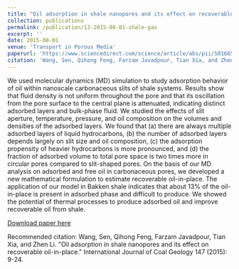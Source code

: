 ```yaml
---
title: "Oil adsorption in shale nanopores and its effect on recoverable oil-in-place"
collection: publications
permalink: /publication/13-2015-08-01-shale-gas
excerpt: ''
date: 2015-08-01
venue: 'Transport in Porous Media'
paperurl: 'https://www.sciencedirect.com/science/article/abs/pii/S0166516215300057'
citation: 'Wang, Sen, Qihong Feng, Farzam Javadpour, Tian Xia, and Zhen Li. "Oil adsorption in shale nanopores and its effect on recoverable oil-in-place." International Journal of Coal Geology 147 (2015): 9-24.'
---
```

We used molecular dynamics (MD) simulation to study adsorption behavior of oil within nanoscale carbonaceous slits of shale systems. Results show that fluid density is not uniform throughout the pore and that its oscillation from the pore surface to the central plane is attenuated, indicating distinct adsorbed layers and bulk-phase fluid. We studied the effects of slit aperture, temperature, pressure, and oil composition on the volumes and densities of the adsorbed layers. We found that (a) there are always multiple adsorbed layers of liquid hydrocarbons, (b) the number of adsorbed layers depends largely on slit size and oil composition, (c) the adsorption propensity of heavier hydrocarbons is more pronounced, and (d) the fraction of adsorbed volume to total pore space is two times more in circular pores compared to slit-shaped pores. On the basis of our MD analysis on adsorbed and free oil in carbonaceous pores, we developed a new mathematical formulation to estimate recoverable oil-in-place. The application of our model in Bakken shale indicates that about 13% of the oil-in-place is present in adsorbed phase and difficult to produce. We showed the potential of thermal processes to produce adsorbed oil and improve recoverable oil from shale.

[Download paper here](https://www.sciencedirect.com/science/article/abs/pii/S0166516215300057)

Recommended citation: Wang, Sen, Qihong Feng, Farzam Javadpour, Tian Xia, and Zhen Li. "Oil adsorption in shale nanopores and its effect on recoverable oil-in-place." International Journal of Coal Geology 147 (2015): 9-24.